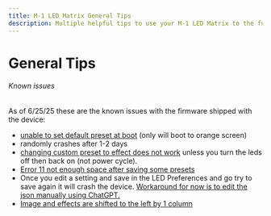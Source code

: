```yaml
---
title: M-1 LED Matrix General Tips
description: Multiple helpful tips to use your M-1 LED Matrix to the fullest!
---
```

# General Tips

###### Known issues

As of 6/25/25 these are the known issues with the firmware shipped with the device:

* <a href="https://github.com/MoonModules/WLED-MM/issues/243" target="_blank" rel="noreferrer nofollow noopener">unable to set default preset at boot</a> (only will boot to orange screen)
* randomly crashes after 1-2 days
* <a href="https://github.com/MoonModules/WLED-MM/issues/242" target="_blank" rel="noreferrer nofollow noopener">changing custom preset to effect does not work</a> unless you turn the leds off then back on (not power cycle).
* <a href="https://github.com/MoonModules/WLED-MM/issues/241" target="_blank" rel="noreferrer nofollow noopener">Error 11 not enough space after saving some presets</a>
* Once you edit a setting and save in the LED Preferences and go try to save again it will crash the device. <a href="https://chatgpt.com/share/685dba2e-3818-8010-8b44-592d802f0782" target="_blank" rel="noreferrer nofollow noopener">Workaround for now is to edit the json manually using ChatGPT.</a>
* <a href="https://github.com/MoonModules/WLED-MM/issues/247" target="_blank" rel="noreferrer nofollow noopener">Image and effects are shifted to the left by 1 column</a>